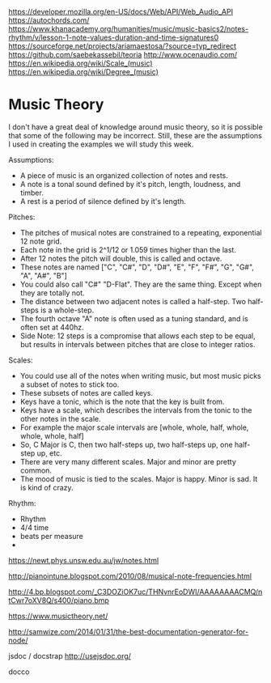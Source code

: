 https://developer.mozilla.org/en-US/docs/Web/API/Web_Audio_API
https://autochords.com/
https://www.khanacademy.org/humanities/music/music-basics2/notes-rhythm/v/lesson-1-note-values-duration-and-time-signatures0
https://sourceforge.net/projects/ariamaestosa/?source=typ_redirect
https://github.com/saebekassebil/teoria
http://www.ocenaudio.com/
https://en.wikipedia.org/wiki/Scale_(music)
https://en.wikipedia.org/wiki/Degree_(music)


# Music Theory

I don't have a great deal of knowledge around music theory, so it is possible that some of the following may be incorrect. Still, these are the assumptions I used in creating the examples we will study this week.

Assumptions:
- A piece of music is an organized collection of notes and rests.
- A note is a tonal sound defined by it's pitch, length, loudness, and timber.
- A rest is a period of silence defined by it's length.

Pitches:
- The pitches of musical notes are constrained to a repeating, exponential 12 note grid.
- Each note in the grid is 2^1/12 or 1.059 times higher than the last.
- After 12 notes the pitch will double, this is called and octave.
- These notes are named ["C", "C#", "D", "D#", "E", "F", "F#", "G", "G#", "A", "A#", "B"]
- You could also call "C#" "D-Flat". They are the same thing. Except when they are totally not.
- The distance between two adjacent notes is called a half-step. Two half-steps is a whole-step.
- The fourth octave "A" note is often used as a tuning standard, and is often set at 440hz.
- Side Note: 12 steps is a compromise that allows each step to be equal, but results in intervals between pitches that are close to integer ratios.  

Scales:
- You could use all of the notes when writing music, but most music picks a subset of notes to stick too.
- These subsets of notes are called keys.
- Keys have a tonic, which is the note that the key is built from.
- Keys have a scale, which describes the intervals from the tonic to the other notes in the scale.
- For example the major scale intervals are [whole, whole, half, whole, whole, whole, half]
- So, C Major is C, then two half-steps up, two half-steps up, one half-step up, etc.
- There are very many different scales. Major and minor are pretty common.
- The mood of music is tied to the scales. Major is happy. Minor is sad. It is kind of crazy.

Rhythm:


- Rhythm
- 4/4 time
- beats per measure
-

https://newt.phys.unsw.edu.au/jw/notes.html


http://pianointune.blogspot.com/2010/08/musical-note-frequencies.html


http://4.bp.blogspot.com/_C3DOZiOK7uc/THNvnrEoDWI/AAAAAAAACMQ/ntCwr7oXV8Q/s400/piano.bmp




















https://www.musictheory.net/




http://samwize.com/2014/01/31/the-best-documentation-generator-for-node/

jsdoc / docstrap
http://usejsdoc.org/

docco
